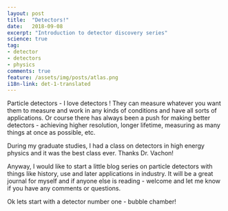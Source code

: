 ```yaml
---
layout: post
title:  "Detectors!"
date:   2018-09-08
excerpt: "Introduction to detector discovery series"
science: true
tag:
- detector
- detectors
- physics
comments: true
feature: /assets/img/posts/atlas.png
i18n-link: det-1-translated
---
```


Particle detectors - 
I love detectors ! They can measure whatever you want them to measure and work in any kinds of conditions and have all sorts of applications. Or course there has always been a push for making better detectors - achieving higher resolution, longer lifetime, measuring as many things at once as possible, etc.

During my graduate studies, I had a class on detectors in high energy physics and it was the best class ever. Thanks Dr. Vachon!

Anyway, I would like to start a little blog series on particle detectors with things like history, use and later applications in industry. It will be a great journal for myself and if anyone else is reading - welcome and let me know if you have any comments or questions.

Ok lets start with a detector number one - bubble chamber!